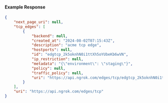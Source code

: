 <!-- Code generated for API Clients. DO NOT EDIT. -->

#### Example Response

```json
{
	"next_page_uri": null,
	"tcp_edges": [
		{
			"backend": null,
			"created_at": "2024-08-02T07:15:43Z",
			"description": "acme tcp edge",
			"hostports": null,
			"id": "edgtcp_2k5oknhN0i1ttXh5oYUbeKb6wVN",
			"ip_restriction": null,
			"metadata": "{\"environment\": \"staging\"}",
			"policy": null,
			"traffic_policy": null,
			"uri": "https://api.ngrok.com/edges/tcp/edgtcp_2k5oknhN0i1ttXh5oYUbeKb6wVN"
		}
	],
	"uri": "https://api.ngrok.com/edges/tcp"
}
```
